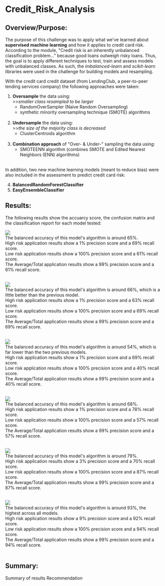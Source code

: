 # Credit_Risk_Analysis

## Overview/Purpose:

The purpose of this challenge was to apply what we've learned about **supervised machine learning** and how it applies to credit card risk. 
According to the module, "Credit risk is an inherently unbalanced classification problem..." because good loans outweigh risky loans. 
Thus, the goal is to apply different techniques to test, train and assess models with unbalanced classes.
As such, the *imbalanced-learn* and *scikit-learn* libraries were used in the challenge for building models and resampling. 

With the credit card credit dataset (from LendingClub, a peer-to-peer lending services company) the following approaches were taken:

1. **Oversample** the data using:<br> >>*smaller class resampled to be larger*<br>  
      - RandomOverSampler (Naive Random Oversampling)
      - synthetic minority oversampling technique (SMOTE) algorithms<br><br>
2. **Undersample** the data using:<br> >>*the size of the majority class is decreased*<br>
      - ClusterCentroids algorithm<br><br>
3. **Combination approach** of "Over- & Under-" sampling the data using:
      - SMOTEENN algorithm (combines SMOTE and Edited Nearest Neighbors (ENN) algorithms)<br><br>

In addition, two new machine learning models (meant to reduce bias) were also included in the assessment to predict credit card risk:<br>

4. **BalancedRandomForestClassifier**<br>
5. **EasyEnsembleClassifier**<br>

## Results:

The following results show the accuarcy score, the confusion matrix and the classification report for each model tested:<BR>

![](resources/NROS.PNG)<BR>
The balanced accuracy of this model's algorithm is around 65%.<BR>
High risk application results show a 1% precision score and a 69% recall score.<BR>
Low risk application results show a 100% precision score and a 61% recall score.<BR>
The Average/Total application results show a 99% precision score and a 61% recall score.<BR>
<BR>
      
![](resources/SMOTE.PNG)<BR>
The balanced accuracy of this model's algorithm is around 66%, which is a little better than the previous model.<BR>
High risk application results show a 1% precision score and a 63% recall score.<BR>
Low risk application results show a 100% precision score and a 69% recall score.<BR>
The Average/Total application results show a 99% precision score and a 69% recall score.<BR>
<BR>  
      
![](resources/UNDERSAMPLE.PNG)<BR>
The balanced accuracy of this model's algorithm is around 54%, which is far lower than the two previous models.<BR>
High risk application results show a 1% precision score and a 69% recall score.<BR>
Low risk application results show a 100% precision score and a 40% recall score.<BR>
The Average/Total application results show a 99% precision score and a 40% recall score.<BR>
<BR>
      
![](resources/COMBO.PNG)<BR>
The balanced accuracy of this model's algorithm is around 68%.<BR>
High risk application results show a 1% precision score and a 78% recall score.<BR>
Low risk application results show a 100% precision score and a 57% recall score.<BR>
The Average/Total application results show a 99% precision score and a 57% recall score.<BR>
<BR>
      
![](resources/BRFC.PNG)<BR>
The balanced accuracy of this model's algorithm is around 79%.<BR>
High risk application results show a 3% precision score and a 70% recall score.<BR>
Low risk application results show a 100% precision score and a 87% recall score.<BR>
The Average/Total application results show a 99% precision score and a 87% recall score.<BR>
<BR>
   
![](resources/EE.PNG)<BR>
The balanced accuracy of this model's algorithm is around 93%, the highest across all models.<BR>
High risk application results show a 9% precision score and a 92% recall score.<BR>
Low risk application results show a 100% precision score and a 94% recall score.<BR>
The Average/Total application results show a 99% precision score and a 94% recall score.<BR>
<BR>

## Summary:

Summary of results
Recommendation
